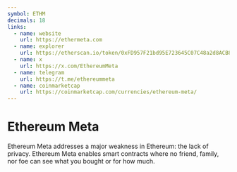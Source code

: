 ```yaml
---
symbol: ETHM
decimals: 18
links:
  - name: website
    url: https://ethermeta.com
  - name: explorer
    url: https://etherscan.io/token/0xFD957F21bd95E723645C07C48a2d8ACB8Ffb3794
  - name: x
    url: https://x.com/EthereumMeta
  - name: telegram
    url: https://t.me/ethereummeta
  - name: coinmarketcap
    url: https://coinmarketcap.com/currencies/ethereum-meta/
---
```


# Ethereum Meta

Ethereum Meta addresses a major weakness in Ethereum: the lack of privacy. Ethereum Meta enables smart contracts where no friend, family, nor foe can see what you bought or for how much.
